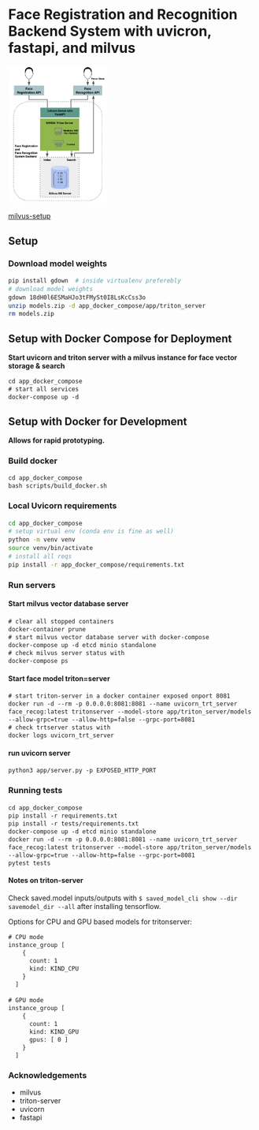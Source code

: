 # Face Registration and Recognition Backend System with uvicron, fastapi, and milvus

<img src="app_docker_compose/app/static/project_flow.png" width="40%" />

[milvus-setup](https://milvus.io/docs/install_standalone-docker.md)

## Setup

### Download model weights

```bash
pip install gdown  # inside virtualenv preferebly
# download model weights
gdown 18dH0l6ESMaHJo3tFMySt0I8LsKcCss3o
unzip models.zip -d app_docker_compose/app/triton_server
rm models.zip
```

## Setup with Docker Compose for Deployment

**Start uvicorn and triton server with a milvus instance for face vector storage & search**

```shell
cd app_docker_compose
# start all services
docker-compose up -d
```

## Setup with Docker for Development

**Allows for rapid prototyping.**

### Build docker

```shell
cd app_docker_compose
bash scripts/build_docker.sh
```

### Local Uvicorn requirements

```bash
cd app_docker_compose
# setup virtual env (conda env is fine as well)
python -m venv venv
source venv/bin/activate
# install all reqs
pip install -r app_docker_compose/requirements.txt
```

### Run servers

#### Start milvus vector database server

```shell
# clear all stopped containers
docker-container prune
# start milvus vector database server with docker-compose
docker-compose up -d etcd minio standalone
# check milvus server status with
docker-compose ps
```

#### Start face model triton=server

```shell
# start triton-server in a docker container exposed onport 8081
docker run -d --rm -p 0.0.0.0:8081:8081 --name uvicorn_trt_server face_recog:latest tritonserver --model-store app/triton_server/models --allow-grpc=true --allow-http=false --grpc-port=8081
# check trtserver status with
docker logs uvicorn_trt_server
```
#### run uvicorn server

```shell
python3 app/server.py -p EXPOSED_HTTP_PORT
```

### Running tests

```shell
cd app_docker_compose
pip install -r requirements.txt
pip install -r tests/requirements.txt
docker-compose up -d etcd minio standalone
docker run -d --rm -p 0.0.0.0:8081:8081 --name uvicorn_trt_server face_recog:latest tritonserver --model-store app/triton_server/models --allow-grpc=true --allow-http=false --grpc-port=8081
pytest tests
````

#### Notes on triton-server

Check saved.model inputs/outputs with `$ saved_model_cli show --dir savemodel_dir --all` after installing tensorflow.

Options for CPU and GPU based models for tritonserver:

    # CPU mode
    instance_group [
        {
          count: 1
          kind: KIND_CPU
        }
      ]

    # GPU mode
    instance_group [
        {
          count: 1
          kind: KIND_GPU
          gpus: [ 0 ]
        }
      ]

### Acknowledgements

-   milvus
-   triton-server
-   uvicorn
-   fastapi
